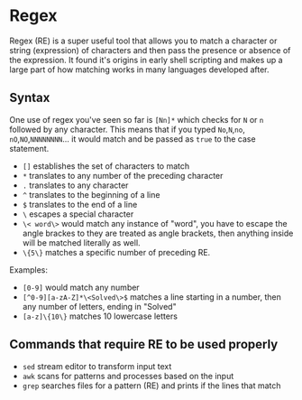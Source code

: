 # Regex

Regex (RE) is a super useful tool that allows you to match a character or string (expression) of characters and then pass the presence or absence of the expression. It found it's origins in early shell scripting and makes up a large part of how matching works in many languages developed after.

## Syntax

One use of regex you've seen so far is `[Nn]*` which checks for `N` or `n` followed by any character. This means that if you typed `No`,`N`,`no`, `nO`,`NO`,`NNNNNNNN`... it would match and be passed as `true` to the case statement.

- `[]` establishes the set of characters to match
- `*` translates to any number of the preceding character
- `.` translates to any character
- `^` translates to the beginning of a line
- `$` translates to the end of a line
- `\` escapes a special character
- `\< word\>` would match any instance of "word", you have to escape the angle brackes to they are treated as angle brackets, then anything inside will be matched literally as well.
- `\{5\}` matches a specific number of preceding RE.

Examples:

- `[0-9]` would match any number
- `[^0-9][a-zA-Z]*\<Solved\>$` matches a line starting in a number, then any number of letters, ending in "Solved"
- `[a-z]\{10\}` matches 10 lowercase letters

## Commands that require RE to be used properly

- `sed` stream editor to transform input text
- `awk` scans for patterns and processes based on the input
- `grep` searches files for a pattern (RE) and prints if the lines that match
